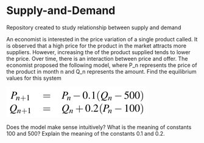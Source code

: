 # Supply-and-Demand
Repository created to study relationship between supply and demand

An economist is interested in the price variation of a single product called. It is observed that a high price for the product in the market attracts more suppliers. However, increasing the of the product supplied tends to lower the price. Over time, there is an interaction between price and offer. The economist proposed the following model, where P_n represents the price of the product in month n and Q_n represents the amount. Find the equilibrium values for this system

![prices_amount](/info/prices_amount.png?raw=true "Equations that define the price and quantity of products at an instant i of time")

Does the model make sense intuitively? What is the meaning of constants 100 and 500? Explain the
meaning of the constants 0.1 and 0.2.
